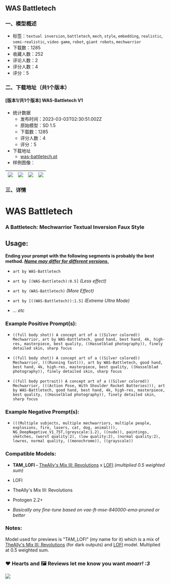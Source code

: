 ## WAS Battletech
### 一、模型概述

- 标签：`textual inversion`, `battletech`, `mech`, `style`, `embedding`, `realistic`, `semi-realistic`, `video game`, `robot`, `giant robots`, `mechwarrior`
- 下载数：1285
- 收藏人数：252
- 评论人数：2
- 评分人数：4
- 评分：5

### 二、下载地址（共1个版本）

#### [版本1/共1个版本] WAS-Battletech V1

- 统计数据
  - 发布时间：2023-03-03T02:30:51.002Z
  - 原始模型：SD 1.5
  - 下载数：1285
  - 评分人数：4
  - 评分：5
- 下载地址
  - [was-battletech.pt](https://civitai.com/api/download/models/17763)
- 样例图像：

| <img src="https://image.civitai.com/xG1nkqKTMzGDvpLrqFT7WA/907e184a-2f4c-4ecc-16bc-5623a7c6cb00/width=450/181837.jpeg" /> | <img src="https://image.civitai.com/xG1nkqKTMzGDvpLrqFT7WA/92f917e5-b47d-4f47-6ded-ec5eb0069c00/width=450/181848.jpeg" /> | <img src="https://image.civitai.com/xG1nkqKTMzGDvpLrqFT7WA/04376ed7-5805-47d4-5fd4-ce8cb8506800/width=450/181847.jpeg" /> | <img src="https://image.civitai.com/xG1nkqKTMzGDvpLrqFT7WA/a4d02660-ba0b-4502-5689-1caf4c356100/width=450/181846.jpeg" /> |
| ---- | ---- | ---- | ---- |


### 三、详情
<h1>W<strong>AS </strong>Battletech</h1><h3>A Battletech: Mechwarrior Textual Inversion Faux Style</h3><p></p><h2>Usage:</h2><p><strong>Ending your prompt with the following segments is probably the best method. <em><u>Name may differ for different versions.</u></em></strong></p><ul><li><p><code>art by WAS-Battletech</code></p></li><li><p><code>art by [(WAS-Battletech):0.5]</code> <em>(Less effect)</em></p></li><li><p><code>art by (WAS-Battletech)</code> <em>(More Effect)</em></p></li><li><p><code>art by [((WAS-Battletech)):1.5]</code> <em>(Extreme Ultra Mode)</em></p></li><li><p><em>... etc</em></p></li></ul><h3><strong>Example Positive Prompt(s):</strong></h3><ul><li><p><code>((full body shot)) A concept art of a ((Silver colored)) Mechwarrior, art by WAS-Battletech, good hand, best hand, 4k, high-res, masterpiece, best quality, ((Hasselblad photography)), finely detailed skin, sharp focus</code></p></li><li><p><code>((full body shot)) A concept art of a ((Silver colored)) Mechwarrior, (((Running fast))), art by WAS-Battletech, good hand, best hand, 4k, high-res, masterpiece, best quality, ((Hasselblad photography)), finely detailed skin, sharp focus</code></p></li><li><p><code>((full body portrait)) A concept art of a ((Silver colored)) Mechwarrior, (((Action Pose, With Shoulder Rocket Batteries))), art by WAS-Battletech, good hand, best hand, 4k, high-res, masterpiece, best quality, ((Hasselblad photography)), finely detailed skin, sharp focus</code></p></li></ul><h3><strong>Example Negative Prompt(s):</strong></h3><ul><li><p><code>(((Multiple subjects, multiple mechwarriors, multiple people, explosions, fire, lasers, cat, dog, animal))), NG_DeepNagetive_V1_75T,(greyscale:1.2), ((nude)), paintings, sketches, (worst quality:2), (low quality:2), (normal quality:2), lowres, normal quality, ((monochrome)), ((grayscale))</code></p></li></ul><h3>Compatible Models:</h3><ul><li><p><strong>TAM_LOFI - </strong><a rel="ugc" href="https://civitai.com/models/10752/the-allys-mix-iii-revolutions">TheAlly's Mix III: Revolutions</a> x <a rel="ugc" href="https://civitai.com/models/9052/lofi">LOFI</a> <em>(multiplied 0.5 weighted sum)</em></p></li><li><p>LOFI</p></li><li><p>TheAlly's Mix III: Revolutions</p></li><li><p>Protogen 2.2+</p></li><li><p><em>Basically any fine-tune based on vae-ft-mse-840000-ema-pruned or better</em></p></li></ul><p></p><h3>Notes:</h3><p>Model used for previews is "TAM_LOFI" (my name for it) which is a mix of <a target="_blank" rel="ugc" href="https://civitai.com/models/10752/the-allys-mix-iii-revolutions">TheAlly's Mix III: Revolutions</a> (for dark outputs) and <a target="_blank" rel="ugc" href="https://civitai.com/models/9052/lofi">LOFI</a> model. Multiplied at 0.5 weighted sum.</p><p></p><h3>❤ Hearts and 🖼️ Reviews let me know you want <em>moarr! :3</em></h3><img src="https://imagecache.civitai.com/xG1nkqKTMzGDvpLrqFT7WA/11cdfc85-2f77-429c-8ce7-4b0c047d2100/width=525" />